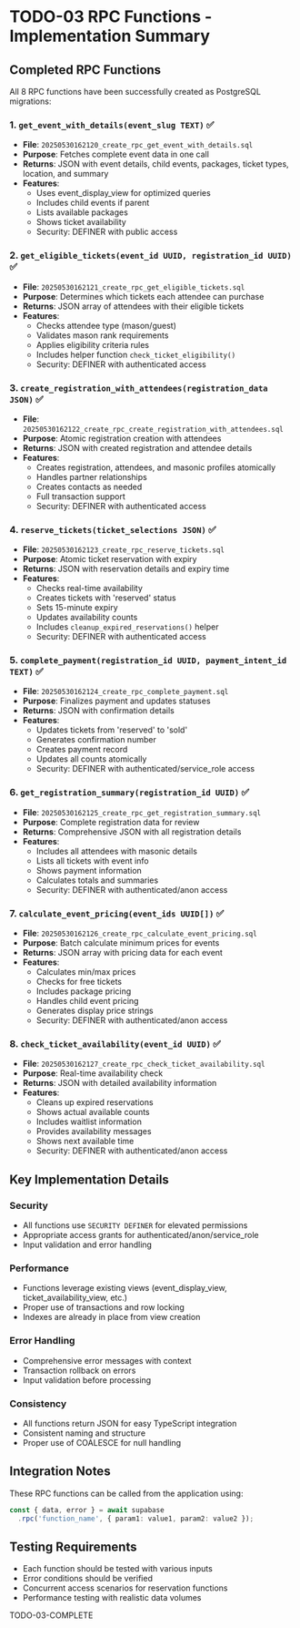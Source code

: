 # TODO-03 RPC Functions - Implementation Summary

## Completed RPC Functions

All 8 RPC functions have been successfully created as PostgreSQL migrations:

### 1. `get_event_with_details(event_slug TEXT)` ✅
- **File**: `20250530162120_create_rpc_get_event_with_details.sql`
- **Purpose**: Fetches complete event data in one call
- **Returns**: JSON with event details, child events, packages, ticket types, location, and summary
- **Features**:
  - Uses event_display_view for optimized queries
  - Includes child events if parent
  - Lists available packages
  - Shows ticket availability
  - Security: DEFINER with public access

### 2. `get_eligible_tickets(event_id UUID, registration_id UUID)` ✅
- **File**: `20250530162121_create_rpc_get_eligible_tickets.sql`
- **Purpose**: Determines which tickets each attendee can purchase
- **Returns**: JSON array of attendees with their eligible tickets
- **Features**:
  - Checks attendee type (mason/guest)
  - Validates mason rank requirements
  - Applies eligibility criteria rules
  - Includes helper function `check_ticket_eligibility()`
  - Security: DEFINER with authenticated access

### 3. `create_registration_with_attendees(registration_data JSON)` ✅
- **File**: `20250530162122_create_rpc_create_registration_with_attendees.sql`
- **Purpose**: Atomic registration creation with attendees
- **Returns**: JSON with created registration and attendee details
- **Features**:
  - Creates registration, attendees, and masonic profiles atomically
  - Handles partner relationships
  - Creates contacts as needed
  - Full transaction support
  - Security: DEFINER with authenticated access

### 4. `reserve_tickets(ticket_selections JSON)` ✅
- **File**: `20250530162123_create_rpc_reserve_tickets.sql`
- **Purpose**: Atomic ticket reservation with expiry
- **Returns**: JSON with reservation details and expiry time
- **Features**:
  - Checks real-time availability
  - Creates tickets with 'reserved' status
  - Sets 15-minute expiry
  - Updates availability counts
  - Includes `cleanup_expired_reservations()` helper
  - Security: DEFINER with authenticated access

### 5. `complete_payment(registration_id UUID, payment_intent_id TEXT)` ✅
- **File**: `20250530162124_create_rpc_complete_payment.sql`
- **Purpose**: Finalizes payment and updates statuses
- **Returns**: JSON with confirmation details
- **Features**:
  - Updates tickets from 'reserved' to 'sold'
  - Generates confirmation number
  - Creates payment record
  - Updates all counts atomically
  - Security: DEFINER with authenticated/service_role access

### 6. `get_registration_summary(registration_id UUID)` ✅
- **File**: `20250530162125_create_rpc_get_registration_summary.sql`
- **Purpose**: Complete registration data for review
- **Returns**: Comprehensive JSON with all registration details
- **Features**:
  - Includes all attendees with masonic details
  - Lists all tickets with event info
  - Shows payment information
  - Calculates totals and summaries
  - Security: DEFINER with authenticated/anon access

### 7. `calculate_event_pricing(event_ids UUID[])` ✅
- **File**: `20250530162126_create_rpc_calculate_event_pricing.sql`
- **Purpose**: Batch calculate minimum prices for events
- **Returns**: JSON array with pricing data for each event
- **Features**:
  - Calculates min/max prices
  - Checks for free tickets
  - Includes package pricing
  - Handles child event pricing
  - Generates display price strings
  - Security: DEFINER with authenticated/anon access

### 8. `check_ticket_availability(event_id UUID)` ✅
- **File**: `20250530162127_create_rpc_check_ticket_availability.sql`
- **Purpose**: Real-time availability check
- **Returns**: JSON with detailed availability information
- **Features**:
  - Cleans up expired reservations
  - Shows actual available counts
  - Includes waitlist information
  - Provides availability messages
  - Shows next available time
  - Security: DEFINER with authenticated/anon access

## Key Implementation Details

### Security
- All functions use `SECURITY DEFINER` for elevated permissions
- Appropriate access grants for authenticated/anon/service_role
- Input validation and error handling

### Performance
- Functions leverage existing views (event_display_view, ticket_availability_view, etc.)
- Proper use of transactions and row locking
- Indexes are already in place from view creation

### Error Handling
- Comprehensive error messages with context
- Transaction rollback on errors
- Input validation before processing

### Consistency
- All functions return JSON for easy TypeScript integration
- Consistent naming and structure
- Proper use of COALESCE for null handling

## Integration Notes

These RPC functions can be called from the application using:
```typescript
const { data, error } = await supabase
  .rpc('function_name', { param1: value1, param2: value2 });
```

## Testing Requirements
- Each function should be tested with various inputs
- Error conditions should be verified
- Concurrent access scenarios for reservation functions
- Performance testing with realistic data volumes

TODO-03-COMPLETE